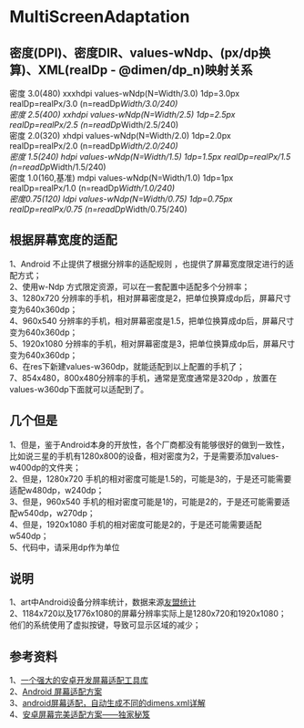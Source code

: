 # MultiScreenAdaptation     

## 密度(DPI)、密度DIR、values-wNdp、(px/dp换算)、XML(realDp - @dimen/dp_n)映射关系      
密度 3.0(480)      xxxhdpi  values-wNdp(N=Width/3.0)   1dp=3.0px   realDp=realPx/3.0  (n=readDp*Width/3.0/240)                
密度 2.5(400)      xxhdpi   values-wNdp(N=Width/2.5)   1dp=2.5px   realDp=realPx/2.5  (n=readDp*Width/2.5/240)           
密度 2.0(320)      xhdpi    values-wNdp(N=Width/2.0)   1dp=2.0px   realDp=realPx/2.0  (n=readDp*Width/2.0/240)            
密度 1.5(240)      hdpi     values-wNdp(N=Width/1.5)   1dp=1.5px   realDp=realPx/1.5  (n=readDp*Width/1.5/240)             
密度 1.0(160,基准) mdpi     values-wNdp(N=Width/1.0)    1dp=1px    realDp=realPx/1.0   (n=readDp*Width/1.0/240)            
密度0.75(120)      ldpi     values-wNdp(N=Width/0.75)   1dp=0.75px  realDp=realPx/0.75 (n=readDp*Width/0.75/240)          

## 根据屏幕宽度的适配   
1、Android 不止提供了根据分辨率的适配规则 ，也提供了屏幕宽度限定进行的适配方式；   
2、使用w-Ndp 方式限定资源，可以在一套配置中适配多个分辨率；   
3、1280x720 分辨率的手机，相对屏幕密度是2，把单位换算成dp后，屏幕尺寸变为640x360dp；    
4、960x540 分辨率的手机，相对屏幕密度是1.5，把单位换算成dp后，屏幕尺寸变为640x360dp；   
5、1920x1080 分辨率的手机，相对屏幕密度是3，把单位换算成dp后，屏幕尺寸变为640x360dp；    
6、在res下新建values-w360dp，就能适配到以上配置的手机了；    
7、854x480，800x480分辨率的手机，通常是宽度通常是320dp ，放置在values-w360dp下面就可以适配到了。   

## 几个但是    
1、但是，鉴于Android本身的开放性，各个厂商都没有能够很好的做到一致性，比如说三星的手机有1280x800的设备，相对密度为2，于是需要添加values-w400dp的文件夹；  
2、但是，1280x720 手机的相对密度可能是1.5的，可能是3的，于是还可能需要适配w480dp，w240dp；    
3、但是，960x540 手机的相对密度可能是1的，可能是2的，于是还可能需要适配w540dp，w270dp；   
4、但是，1920x1080 手机的相对密度可能是2的，于是还可能需要适配w540dp；   
5、代码中，请采用dp作为单位      

## 说明   
1、art中Android设备分辨率统计，数据来源[友盟统计](https://www.umeng.com/)     
2、1184x720以及1776x1080的屏幕分辨率实际上是1280x720和1920x1080；      
   他们的系统使用了虚拟按键，导致可显示区域的减少；      

## 参考资料    
1、[一个强大的安卓开发屏幕适配工具库](https://github.com/yatoooon/AndroidScreenAdaptation)      
2、[Android 屏幕适配方案](https://www.jianshu.com/p/f33c03a0d3a4)         
3、[android屏幕适配，自动生成不同的dimens.xml详解](https://blog.csdn.net/hnzcdy/article/details/50628993)   
4、[安卓屏幕完美适配方案——独家秘笈](https://blog.csdn.net/jiashuai94/article/details/77639511)    

